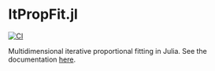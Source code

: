 # ItPropFit.jl

[![CI](https://github.com/vankesteren/ItPropFit.jl/actions/workflows/CI.yml/badge.svg)](https://github.com/vankesteren/ItPropFit.jl/actions/workflows/CI.yml)

Multidimensional iterative proportional fitting in Julia. See the documentation [here](https://vankesteren.github.io/ItPropFit.jl/).
